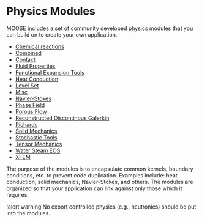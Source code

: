 # Physics Modules

MOOSE includes a set of community developed physics modules that you can build on to create your own
application.

- [Chemical reactions](modules/chemical_reactions/index.md)
- [Combined](modules/combined/index.md)
- [Contact](modules/contact/index.md)
- [Fluid Properties](modules/fluid_properties/index.md)
- [Functional Expansion Tools](modules/functional_expansion_tools/index.md)
- [Heat Conduction](modules/heat_conduction/index.md)
- [Level Set](modules/level_set/index.md)
- [Misc](modules/misc/index.md)
- [Navier-Stokes](modules/navier_stokes/index.md)
- [Phase Field](modules/phase_field/index.md)
- [Porous Flow](modules/porous_flow/index.md)
- [Reconstructed Discontinous Galerkin](modules/rdg/index.md)
- [Richards](modules/richards/index.md)
- [Solid Mechanics](modules/solid_mechanics/index.md)
- [Stochastic Tools](modules/stochastic_tools/index.md)
- [Tensor Mechanics](modules/tensor_mechanics/index.md)
- [Water Steam EOS](modules/water_steam_eos/index.md)
- [XFEM](modules/xfem/index.md)

The purpose of the modules is to encapsulate common kernels, boundary conditions, etc. to prevent
code duplication.  Examples include: heat conduction, solid mechanics, Navier-Stokes, and others. The
modules are organized so that your application can link against only those which it requires.

!alert warning
No export controlled physics (e.g., neutronics) should be put into the modules.
